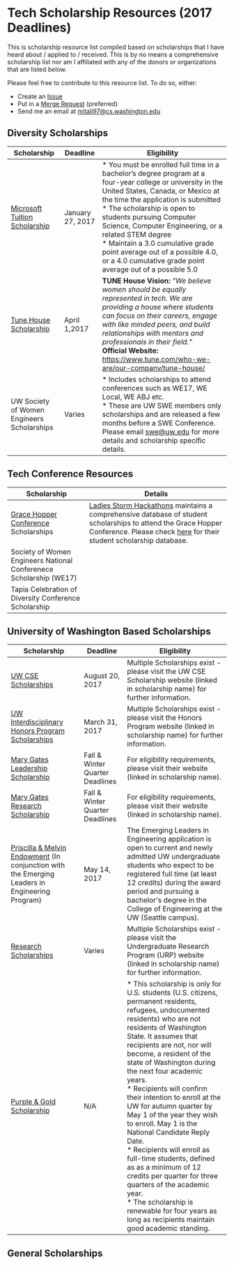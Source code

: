 # Tech Scholarship Resources (2017 Deadlines)

This is scholarship resource list compiled based on scholarships that I have heard about / applied to / received.  This is by no means a comprehensive scholarship list nor am I affiliated with any of the donors or organizations that are listed below.

Please feel free to contribute to this resource list.  To do so, either:
* Create an [Issue](https://github.com/mitalipalekar/tech-scholarship-resources/issues)
* Put in a [Merge Request](https://github.com/mitalipalekar/tech-scholarship-resources/pulls) (preferred)
* Send me an email at <mitali97@cs.washington.edu>

## Diversity Scholarships
| Scholarship | Deadline | Eligibility |
|-------|----------|-------------|
| [Microsoft Tuition Scholarship](https://careers.microsoft.com/students/scholarships) | January 27, 2017 | * You must be enrolled full time in a bachelor’s degree program at a four-year college or university in the United States, Canada, or Mexico at the time the application is submitted <br> * The scholarship is open to students pursuing Computer Science, Computer Engineering, or a related STEM degree <br> * Maintain a 3.0 cumulative grade point average out of a possible 4.0, or a 4.0 cumulative grade point average out of a possible 5.0 |
| [Tune House Scholarship](http://scholars.tune.com/) | April 1,2017 | **TUNE House Vision:** *"We believe women should be equally represented in tech. We are providing a house where students can focus on their careers, engage with like minded peers, and build relationships with mentors and professionals in their field."* <br> **Official Website:** <https://www.tune.com/who-we-are/our-company/tune-house/>
| UW Society of Women Engineers Scholarships | Varies | * Includes scholarships to attend conferences such as WE17, WE Local, WE ABJ etc. <br> * These are UW SWE members only scholarships and are released a few months before a SWE Conference.  Please email <swe@uw.edu> for more details and scholarship specific details.

## Tech Conference Resources
| Scholarship | Details |
|-------|----------|
| [Grace Hopper Conference](https://ghc.anitaborg.org/) Scholarships | [Ladies Storm Hackathons](http://www.ladiesstormhackathons.org/) maintains a comprehensive database of student scholarships to attend the Grace Hopper Conference.  Please check [here](https://github.com/Ladies-Storm-Hackathons/GHC-Scholarships) for their student scholarship database.
| Society of Women Engineers National Conferenece Scholarship (WE17) | 
| Tapia Celebration of Diversity Conference Scholarship | 

## University of Washington Based Scholarships
| Scholarship | Deadline | Eligibility |
|-------|----------|-------------|
| [UW CSE Scholarships](https://www.cs.washington.edu/students/ugrad/scholarships) | August 20, 2017 | Multiple Scholarships exist - please visit the UW CSE Scholarship website (linked in scholarship name) for further information.
| [UW Interdisciplinary Honors Program Scholarships](https://honors.uw.edu/scholarships/current/) | March 31, 2017 | Multiple Scholarships exist - please visit the Honors Program website (linked in scholarship name) for further information.
| [Mary Gates Leadership Scholarship](http://expd.uw.edu/mge/apply/leadership/) | Fall & Winter Quarter Deadlines | For eligibility requirements, please visit their website (linked in scholarship name).
| [Mary Gates Research Scholarship](http://expd.uw.edu/mge/apply/research/) | Fall & Winter Quarter Deadlines | For eligibility requirements, please visit their website (linked in scholarship name).
| [Priscilla & Melvin Endowment](https://www.engr.washington.edu/current/studentprogs/emergingleaders) (In conjunction with the Emerging Leaders in Engineering Program) | May 14, 2017 | The Emerging Leaders in Engineering application is open to current and newly admitted UW undergraduate students who expect to be registered full time (at least 12 credits) during the award period and pursuing a bachelor's degree in the College of Engineering at the UW (Seattle campus).
|[Research Scholarships](https://www.washington.edu/undergradresearch/students/funding/)| Varies | Multiple Scholarships exist - please visit the Undergraduate Research Program (URP) website (linked in scholarship name) for further information.
| [Purple & Gold Scholarship](https://admit.washington.edu/costs-and-financial-aid/scholarships/purple-and-gold) | N/A | * This scholarship is only for U.S. students (U.S. citizens, permanent residents, refugees, undocumented residents) who are not residents of Washington State. It assumes that recipients are not, nor will become, a resident of the state of Washington during the next four academic years. <br> * Recipients will confirm their intention to enroll at the UW for autumn quarter by May 1 of the year they wish to enroll. May 1 is the National Candidate Reply Date. <br> * Recipients will enroll as full-time students, defined as as a minimum of 12 credits per quarter for three quarters of the academic year. <br> * The scholarship is renewable for four years as long as recipients maintain good academic standing.

## General Scholarships
<!--
| Scholarship | Deadline | Eligibility |
|-------|----------|-------------|
| | | -->